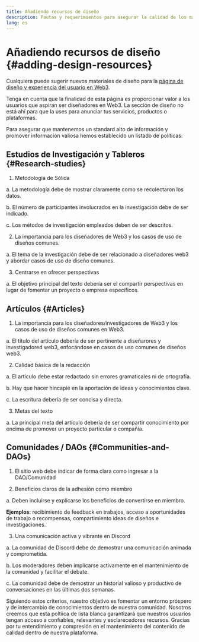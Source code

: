 ```yaml
---
title: Añadiendo recursos de diseño
description: Pautas y requerimientos para asegurar la calidad de los materiales de diseño en ethereum.org
lang: es
---
```


# Añadiendo recursos de diseño {#adding-design-resources}

Cualquiera puede sugerir nuevos materiales de diseño para la [página de diseño y experiencia del usuario en Web3](/developers/docs/design-and-ux/).

Tenga en cuenta que la finalidad de esta página es proporcionar valor a los usuarios que aspiran ser diseñadores en Web3. La sección de diseño no está ahí para que la uses para anunciar tus servicios, productos o plataformas.

Para asegurar que mantenemos un standard alto de información y promover información valiosa hemos establecido un listado de políticas:

## Estudios de Investigación y Tableros {#Research-studies}

1. Metodología de Sólida

a. La metodología debe de mostrar claramente como se recolectaron los datos.

b. El número de participantes involucrados en la investigación debe de ser indicado.

c. Los métodos de investigación empleados deben de ser descritos.

2. La importancia para los diseñadores de Web3 y los casos de uso de diseños comunes.

a. El tema de la investigación debe de ser relacionado a diseñadores web3 y abordar casos de uso de diseño comunes.

3. Centrarse en ofrecer perspectivas

a. El objetivo principal del texto debería ser el compartir perspectivas en lugar de fomentar un proyecto o empresa específicos.

## Artículos {#Articles}

1. La importancia para los diseñadores/investigadores de Web3 y los casos de uso de diseños comunes en Web3.

a. El título del artículo debería de ser pertinente a diseñarores y investigadored web3, enfocándose en casos de uso comunes de diseños web3.

2. Calidad básica de la redacción

a. El artículo debe estar redactado sin errores gramaticales ni de ortografía.

b. Hay que hacer hincapié en la aportación de ideas y conocimientos clave.

c. La escritura debería de ser concisa y directa.

3. Metas del texto

a. La principal meta del artículo debería de ser compartir conocimiento por encima de promover un proyecto particular o compañía.

## Comunidades / DAOs {#Communities-and-DAOs}

1. El sitio web debe indicar de forma clara como ingresar a la DAO/Comunidad

2. Beneficios claros de la adhesión como miembro

a. Deben incluirse y explicarse los beneficios de convertirse en miembro.

**Ejemplos**: recibimiento de feedback en trabajos, acceso a oportunidades de trabajo o recompensas, compartimiento ideas de diseños e investigaciones.

3. Una comunicación activa y vibrante en Discord

a. La comunidad de Discord debe de demostrar una comunicación animada y comprometida.

b. Los moderadores deben implicarse activamente en el mantenimiento de la comunidad y facilitar el debate.

c. La comunidad debe de demostrar un historial valioso y productivo de conversaciones en las últimas dos semanas.

Siguiendo estos criterios, nuestro objetivo es fomentar un entorno próspero y de intercambio de conocimientos dentro de nuestra comunidad. Nosotros creemos que esta poltiica de lista blanca garantizará que nuestros usuarios tengan acceso a confiables, relevantes y esclarecedores recursos. Gracias por tu entendimiento y compresión en el mantenimiento del contenido de calidad dentro de nuestra plataforma.
